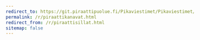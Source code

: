 ```yaml
---
redirect_to: https://git.piraattipuolue.fi/Pikaviestimet/Pikaviestimet/src/branch/master/kanavat.tsv
permalink: /r/piraattikanavat.html
redirect_from: /r/piraattisillat.html
sitemap: false
---
```

